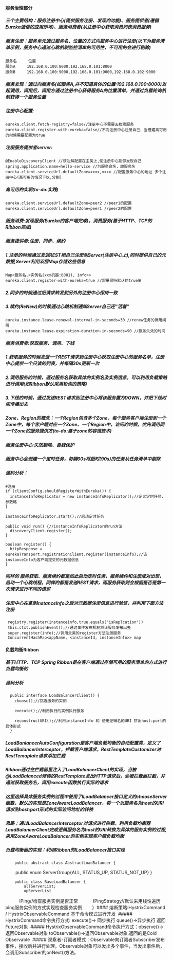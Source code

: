 #### 服务治理部分
##### 三个主要结构：服务注册中心(提供服务注册、发现的功能)、服务提供者(遵循Eureka通信的应用即可)、服务消费者(从注册中心获取消费列表消费服务)
##### 服务注册：服务单元通过服务名、位置的方式向服务中心进行注册(以下为服务清单示例，服务中心通过心跳机制监控清单的可用性，不可用的会进行剔除)
    服务名     位置
    服务A     192.168.0.100:8000,192.168.0.101:8000
    服务B     192.168.0.100:9000,192.168.0.101:9000,192.168.0.102:9000
##### 服务发现：通过向服务名(如服务A,并不知道具体的位置:192.168.0.100:8000)发起调用，调用后，调用方通过注册中心获得服务A的位置清单，并通过负载轮询机制获得一个服务位置
##### 注册中心配置:
    eureka.client.fetch-registry=false//注册中心不需要去检索服务
    eureka.client.register-with-eureka=false//不向注册中心注册自己，当搭建高可用的时候需要配置为true
##### 注册服务提供者server:
    @EnableDiscoveryClient //该注解配置在主类上,使注册中心能够发现自己
    spring.application.name=hello-service //为服务命名，即服务名
    eureka.client.serviceUrl.defaultZone=xxxx,xxxx //配置服务中心的地址 多个注册中心(高可用的情况下以,分割)
##### 高可用的实现(to-do:实践)
    eureka.client.serviceUrl.defaultZone=peer2 //peer1的配置
    eureka.client.serviceUrl.defaultZone=peer1 //peer2的配置
##### 服务消费:发现服务(Eureka的客户端完成)，消费服务(基于HTTP、TCP的Ribbon完成)
##### 服务提供者:注册、同步、续约
##### 1.注册的时候通过发送REST把自己注册到Server(注册中心上),同时提供自己的元数据,Server利用双层Map存储这些信息
    Map<服务名,<实例名(xxx机器:8081), info>>
    eureka.client.register-with-eureka=true //需要保持默认的true值
##### 2.同步的时候通过把请求转发到另外的注册中心保持一致
##### 3.续约(ReNew)的时候通过心跳机制通知Server自己还“活着”
    eureka.instance.lease-renewal-interval-in-seconds=30 //renew任务的调用间隔
    eureka.instance.lease-expiration-duration-in-seconds=90 //服务失效的时间
##### 服务消费者:获取服务、调用、下线
##### 1.获取服务的时候发送一个REST请求到注册中心获取注册中心的服务名单，注册中心提供一个只读的列表，并每隔30s更新一次
##### 2.调用服务的时候，通过服务名获取具体的实例名及实例信息，可以利用负载策略进行调用(如Ribbon默认采用轮询的策略)
##### 3.下线的时候，通过发送REST请求到注册中心将该服务置为DOWN，并把下线时间传播出去
##### Zone、Region的概念：一个Region包含多个Zone，每个服务客户端注册到一个Zone中，每个客户端对应一个Zone、一个Region中，访问的时候，优先调用同一个Zone的服务提供方(to-do:基于zone的容错技术)
##### 服务注册中心:失效剔除、自我保护
##### 服务中心会创建一个定时任务，每隔60s将超时(90s)的任务从任务清单中剔除
##### 源码分析：
    #注册
    if (clientConfig.shouldRegisterWithEureka()) {
      instanceInfoReplicator = new instanceInfoReplicator();//定义定时任务，参数略
    }
    
    instanceInfoReplicator.start();//启动定时任务
    
    public void run() {//instanceInfoReplicator的run方法
      discoveryClient.register();
    }
    
    boolean register() {
      httpResponse = eurekaTransport.registrationClient.register(instanceInfo);//该instanceInfo为客户端提交的元数据信息
    }
 ##### 同样的 服务获取、服务续约都是如此启动定时任务，服务续约和注册成对出现，启动一个心跳线程，同样的都是发送REST请求，而服务获取则会根据是否是第一次请求进行不同的请求
 ##### 注册中心在拿到instanceInfo之后对元数据注册信息进行验证，并利用下面方法注册
     registry.register(instanceinfo,true.equals("isReplcation")) 
     this.ctxt.publishEvent();//通过事件发布机制将该服务发布出去
     super.register(info);//调用父类的register方法注册服务
     ConcurrentHashMap<appName, <instanceId, instanceInfo>> map 
 #### 负载均衡Ribbon
 ##### 基于HTTP、TCP Spring Ribbon是在客户端通过存储可用的服务清单的方式进行负载均衡的
 ##### 源码分析
      public interface LoadBalancerClient() {
        choose();//挑选服务的实例
        
        execute();//利用执行的实例执行服务
        
        reconstructURI();//利用instanceInfo 和 使用逻辑名的URI 拼出host:port的具体形式
      }
 ##### LoadBanlancerAutoConfiguration是客户端负载均衡的自动配置类，定义了LoadBalancerInterceptor，拦截客户端请求，RestTemplateCustomizer对RestTemaplate请求添加拦截
 ##### Ribbon通过在拦截器里注入了LoadBalancerClient的实现，当被@LoadBalanced修饰的RestTemplate发出HTTP请求后，会被拦截器拦截，并通过获取服务名，调用execute函数执行实际的请求
 ##### 这里选择具体服务实例的过程中使用了ILoadBalancer接口定义的chooseServer函数，默认的实现是ZoneAwareLoadBalancer，将一个以服务名为host的URI请求到host:port形式的实际访问地址的转换
 ##### 思路：通过LoadBalancerInterceptor对请求进行拦截，利用负载均衡器LoadBalancerClient完成逻辑服务名为host的URI转换为具体的服务实例的过程,采用ZoneAwareLoadBalancer的实例实现客户端负载均衡
 ##### 负载均衡器的实现：利用Ribbon的ILoadBalancer接口实现
        public abstract class AbstractLoadBalancer {
            public enum ServerGroup{ALL, STATUS_UP, STATUS_NOT_UP}
        }
        
        public class BaseLoadBalancer {
            allServerList;
            upServerList
            IPing//检查服务实例是否正常
            IPingStrategy//默认采用线性遍历ping服务实例的方式实现检查服务实例
        }
  #### 熔断策略:HystrixCommand / HystrixObservableCommand 基于命令模式进行开发
  ##### HystrixCommand命令执行方式: execute()-> 同步执行 queue()->异步执行 返回Future对象
  ##### HystrixObservableCommand命令执行方式：observe()->返回Observable对象 toObservable()->返回Observable对象,返回的是Cold Observable
  ##### 观察者-订阅者模式：Observable向订阅者Subscriber发布事件，接收后并进行处理，Observable对象可以发出多个事件，当发出事件后，会调用Subscriber的onNext()方法。
        
